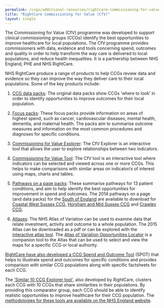 ```yaml
---
permalink: /ccgs/additional-resources/rightcare-commissioning-for-value-cfv/
title: "RightCare Commissioning for Value (CfV)"
layout: single
---
```


The Commissioning for Value (CfV) programme was developed to support clinical commissioning groups (CCGs) identify the best opportunities to improve healthcare for local populations. The CfV programme provides commissioners with data, evidence and tools concerning spend, outcomes and quality in order to help transform the way care is delivered to local populations, and reduce health inequalities. It is a partnership between NHS England, PHE and NHS RightCare.

NHS RightCare produce a range of products to help CCGs review data and evidence so they can improve the way they deliver care to their local populations. Some of the key products include:

1. [CCG data packs](https://www.england.nhs.uk/rightcare/intel/cfv/data-packs/): The original data packs show CCGs ‘where to look’ in order to identify opportunities to improve outcomes for their local population.

2. [Focus packs](https://www.england.nhs.uk/rightcare/intel/cfv/data-packs/): These focus packs provide information on areas of highest spend, such as cancer, cardiovascular diseases, mental health, dementia, and maternal health. The packs aim to summarise outcome measures and information on the most common procedures and diagnoses for specific conditions.

3. [Commissioning for Value Explorer](http://ccgtools.england.nhs.uk/cfv2016/explorerflash/atlas.html): The CfV Explorer is an interactive tool that allows the user to explore relationships between two indicators.

4. [Commissioning for Value Tool](http://ccgtools.england.nhs.uk/cfv2016/flash/atlas.html): The CfV tool is an interactive tool where indicators can be selected and viewed across one or more CCGs. This helps to make comparisons with similar areas on indicator/s of interest using maps, charts and tables.

5. [Pathways on a page packs](https://www.england.nhs.uk/rightcare/intel/cfv/data-packs/): These summarise pathways for 13 patient conditions, and aim to help identify the best opportunities for improvement in spend and outcomes. The 2014 pathways on a page (and data packs) for the [South of England](https://www.england.nhs.uk/rightcare/intel/cfv/data-packs/south/) are available to download for [Coastal West Sussex CCG](https://www.england.nhs.uk/wp-content/uploads/2014/11/cfv-coastal-wst-sussex.pdf), [Horsham and Mid Sussex CCG](https://www.england.nhs.uk/wp-content/uploads/2014/11/cfv-horsham-mid-sussex.pdf) and [Crawley CCG](https://www.england.nhs.uk/wp-content/uploads/2014/11/cfv-crawley.pdf).

6. [Atlases](http://www.rightcare.nhs.uk/index.php/nhs-atlas/): The NHS Atlas of Variation can be used to examine data that relate investment, activity and outcome to a whole population. The 2015 Atlas can be downloaded as a pdf or can be explored with the [interactive atlas tool](http://www.rightcare.nhs.uk/atlas/2015_IAb/atlas.html). The [Atlas of Variation Opportunities Locator](http://www.rightcare.nhs.uk/index.php/atlas/atlas-of-variation-2015-opportunity-locator-tool/) is a companion tool to the Altas that can be used to select and view the maps for a specific CCG or local authority.

[RightCare have also developed a CCG Spend and Outcome Tool](http://www.rightcare.nhs.uk/index.php/resourcecentre/ccg-spend-and-outcomes-tool/) (SPOT) that helps to illustrate spend and outcomes for specific conditions and provides comparison with similar CCG populations along with specific factsheets for each CCG.

The ['Similar 10 CCG Explorer tool'](https://www.england.nhs.uk/publication/similar-10-ccg-explorer-tool/), also developed by RightCare, clusters each CCG with 10 CCGs that share similarities in their populations. By providing this comparator group, each CCG should be able to identify realistic opportunities to improve healthcare for their CCG population. The [methodologies for these tools are available on the NHS England website](https://www.england.nhs.uk/rightcare/intel/support/).

